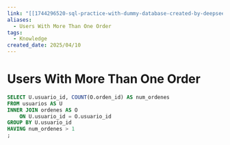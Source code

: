 ```yaml
---
link: "[[1744296520-sql-practice-with-dummy-database-created-by-deepseek|SQL Practice Deepseek]]"
aliases:
  - Users With More Than One Order
tags:
  - Knowledge
created_date: 2025/04/10
---
```

# Users With More Than One Order
```SQL
SELECT U.usuario_id, COUNT(O.orden_id) AS num_ordenes
FROM usuarios AS U
INNER JOIN ordenes AS O
	ON U.usuario_id = O.usuario_id
GROUP BY U.usuario_id
HAVING num_ordenes > 1
;
```
